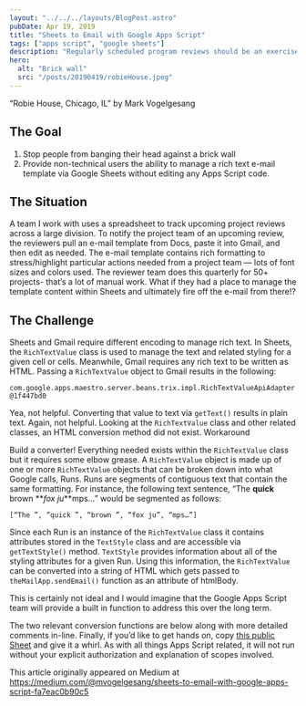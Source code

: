 ```yaml
---
layout: "../../../layouts/BlogPost.astro"
pubDate: Apr 19, 2019
title: "Sheets to Email with Google Apps Script"
tags: ["apps script", "google sheets"]
description: "Regularly scheduled program reviews should be an exercise in sharing the right information and discussing paths forward. Instead, too many teams are focusing on overly detailed power point criteria and manual processes. Automation with Google Apps Script can save everyone a lot of grief."
hero:
  alt: "Brick wall"
  src: "/posts/20190419/robieHouse.jpeg"
---
```

<figcaption class="caption">“Robie House, Chicago, IL” by Mark Vogelgesang</figcaption>

## The Goal

1. Stop people from banging their head against a brick wall
1. Provide non-technical users the ability to manage a rich text e-mail template via Google Sheets without editing any Apps Script code.

## The Situation

A team I work with uses a spreadsheet to track upcoming project reviews across a large division. To notify the project team of an upcoming review, the reviewers pull an e-mail template from Docs, paste it into Gmail, and then edit as needed. The e-mail template contains rich formatting to stress/highlight particular actions needed from a project team — lots of font sizes and colors used. The reviewer team does this quarterly for 50+ projects- that’s a lot of manual work. What if they had a place to manage the template content within Sheets and ultimately fire off the e-mail from there!?

## The Challenge

Sheets and Gmail require different encoding to manage rich text. In Sheets, the `RichTextValue` class is used to manage the text and related styling for a given cell or cells. Meanwhile, Gmail requires any rich text to be written as HTML. Passing a `RichTextValue` object to Gmail results in the following:

`com.google.apps.maestro.server.beans.trix.impl.RichTextValueApiAdapter@1f447bd0`

Yea, not helpful. Converting that value to text via `getText()` results in plain text. Again, not helpful. Looking at the `RichTextValue` class and other related classes, an HTML conversion method did not exist.
Workaround

Build a converter! Everything needed exists within the `RichTextValue` class but it requires some elbow grease.
A `RichTextValue` object is made up of one or more `RichTextValue` objects that can be broken down into what Google calls, Runs. Runs are segments of contiguous text that contain the same formatting. For instance, the following text sentence, “The **quick** brown **_fox ju_**mps…” would be segmented as follows:

`[“The ”, ”quick ”, “brown ”, “fox ju”, “mps…”]`

Since each Run is an instance of the `RichTextValue` class it contains attributes stored in the `TextStyle` class and are accessible via `getTextStyle()` method. `TextStyle` provides information about all of the styling attributes for a given Run. Using this information, the `RichTextValue` can be converted into a string of HTML which gets passed to `theMailApp.sendEmail()` function as an attribute of htmlBody.

This is certainly not ideal and I would imagine that the Google Apps Script team will provide a built in function to address this over the long term.

The two relevant conversion functions are below along with more detailed comments in-line. Finally, if you’d like to get hands on, copy [this public Sheet](https://docs.google.com/spreadsheets/d/1ZWWJ6-CPAMOT_5iL2FuEX8wJ7muFicvbwqgNoEbUzjg/edit?usp=sharing) and give it a whirl. As with all things Apps Script related, it will not run without your explicit authorization and explanation of scopes involved.

<script src="https://gist.github.com/mvogelgesang/8fe14931d79ed79d73154d969f02aada.js"></script>

This article originally appeared on Medium at https://medium.com/@mvogelgesang/sheets-to-email-with-google-apps-script-fa7eac0b90c5
